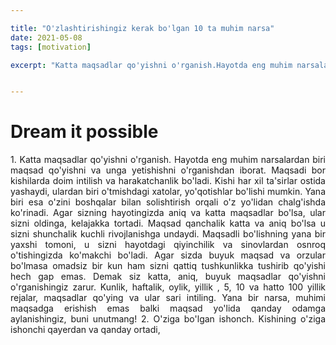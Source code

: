 ```yaml
---

title: "O'zlashtirishingiz kerak bo'lgan 10 ta muhim narsa"
date: 2021-05-08
tags: [motivation]

excerpt: "Katta maqsadlar qo'yishni o'rganish.Hayotda eng muhim narsalardan biri maqsad qo'yishni va unga yetishishni o'rganishdan iborat"


---
```

# Dream it possible

<div style="text-align: justify">
1. Katta maqsadlar qo'yishni o'rganish.
Hayotda eng muhim narsalardan biri maqsad qo'yishni va unga yetishishni o'rganishdan iborat. Maqsadi bor kishilarda doim intilish va harakatchanlik bo'ladi. Kishi har xil ta'sirlar ostida yashaydi, ulardan biri o'tmishdagi xatolar, yo'qotishlar bo'lishi mumkin. Yana biri esa o'zini boshqalar bilan solishtirish orqali o'z yo'lidan chalg'ishda ko'rinadi. Agar sizning hayotingizda aniq va katta maqsadlar bo'lsa, ular sizni oldinga, kelajakka tortadi. Maqsad qanchalik katta va aniq bo'lsa u sizni shunchalik kuchli rivojlanishga undaydi. Maqsadli bo'lishning yana bir yaxshi tomoni, u sizni hayotdagi qiyinchilik va sinovlardan osnroq o'tishingizda ko'makchi bo'ladi. Agar sizda buyuk maqsad va orzular bo'lmasa omadsiz bir kun ham sizni qattiq tushkunlikka tushirib qo'yishi hech gap emas. Demak siz katta, aniq, buyuk maqsadlar qo'yishni o'rganishingiz zarur. Kunlik, haftalik, oylik, yillik , 5, 10 va hatto 100 yillik rejalar, maqsadlar qo'ying va ular sari intiling. Yana bir narsa, muhimi maqsadga erishish emas balki maqsad yo'lida qanday odamga aylanishingiz, buni unutmang! 
2. O'ziga bo'lgan ishonch.
Kishining o'ziga ishonchi qayerdan va qanday ortadi, 

